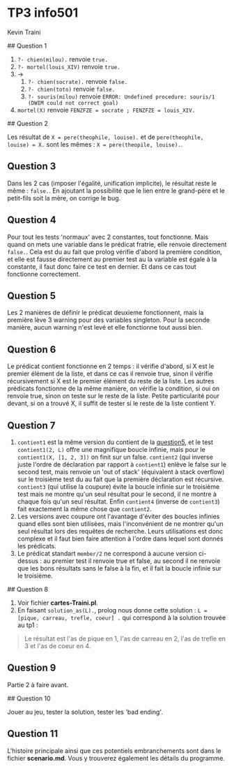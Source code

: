 # TP3 info501

Kevin Traini

## Question 1

1. `?- chien(milou).` renvoie `true.`
2. `?- mortel(louis_XIV)` renvoie `true.`
3. ->
   1. `?- chien(socrate).` renvoie `false.`
   2. `?- chien(toto)` renvoie `false.`
   3. `?- souris(milou)` renvoie `ERROR: Undefined procedure: souris/1 (DWIM could not correct goal)`
4. `mortel(X)` renvoie `FENZFZE = socrate ; FENZFZE = louis_XIV.`

## Question 2

Les résultat de `X = pere(theophile, louise).` et de `pere(theophile, louise) = X.` sont les mêmes : `X = pere(theopile, louise).`.

## Question 3

Dans les 2 cas (imposer l'égalité, unification implicite), le résultat reste le même : `false.`. En ajoutant la possibilité que le lien entre le grand-père et le petit-fils soit la mère, on corrige le bug.

## Question 4

Pour tout les tests 'normaux' avec 2 constantes, tout fonctionne. Mais quand on mets une variable dans le prédicat fratrie, elle renvoie directement `false.`. Cela est du au fait que prolog vérifie d'abord la première condition, et elle est fausse directement au premier test au la variable est égale à la constante, il faut donc faire ce test en dernier. Et dans ce cas tout fonctionne correctement.

## Question 5

Les 2 manières de définir le prédicat deuxieme fonctionnent, mais la première lève 3 warning pour des variables singleton. Pour la seconde manière, aucun warning n'est levé et elle fonctionne tout aussi bien.

## Question 6

Le prédicat contient fonctionne en 2 temps : il vérifie d'abord, si X est le premier élément de la liste, et dans ce cas il renvoie true, sinon il vérifie récursivement si X est le premier élément du reste de la liste. Les autres prédicats fonctionne de la même manière, on vérifie la condition, si oui on renvoie true, sinon on teste sur le reste de la liste. Petite particularité pour devant, si on a trouvé X, il suffit de tester si le reste de la liste contient Y.

## Question 7

1. `contient1` est la même version du contient de la [question5](#question-5), et le test `contient1(2, L)` offre une magnifique boucle infinie, mais pour le `contient1(X, [1, 2, 3])` on finit sur un false. `contient2` (qui inverse juste l'ordre de déclaration par rapport à `contient1`) enlève le false sur le second test, mais renvoie un 'out of stack' (équivalent à stack overflow) sur le troisième test du au fait que la première déclaration est récursive. `contient3` (qui utilise la coupure) évite la boucle infinie sur le troisième test mais ne montre qu'un seul résultat pour le second, il ne montre à chaque fois qu'un seul résultat. Enfin `contient4` (inverse de `contient3`) fait exactement la même chose que `contient2`.
2. Les versions avec coupure ont l'avantage d'éviter des boucles infinies quand elles sont bien utilisées, mais l'inconvénient de ne montrer qu'un seul résultat lors des requêtes de recherche. Leurs utilisations est donc complexe et il faut bien faire attention à l'ordre dans lequel sont donnés les prédicats.
3. Le prédicat standart `member/2` ne correspond à aucune version ci-dessus : au premier test il renvoie true et false, au second il ne renvoie que les bons résultats sans le false à la fin, et il fait la boucle infinie sur le troisième.

## Question 8

1. Voir fichier **cartes-Traini.pl**.
2. En faisant `solution_as(L).`, prolog nous donne cette solution : `L = [pique, carreau, trefle, coeur] .` qui correspond à la solution trouvée au tp1 :

> Le résultat est l'as de pique en 1, l'as de carreau en 2, l'as de trefle en 3 et l'as de coeur en 4.

## Question 9

Partie 2 à faire avant.

## Question 10

Jouer au jeu, tester la solution, tester les 'bad ending'.

## Question 11

L'histoire principale ainsi que ces potentiels embranchements sont dans le fichier **scenario.md**. Vous y trouverez également les détails du programme.

